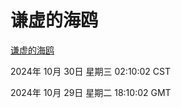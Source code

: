 # 谦虚的海鸥
[谦虚的海鸥](http://219.139.197.74:56308/qxdho/course/base/hotlink/index.php)

2024年 10月 30日 星期三 02:10:02 CST

2024年 10月 29日 星期二 18:10:02 GMT
